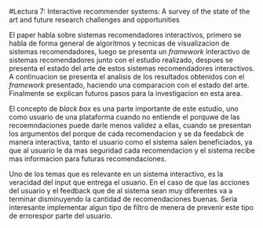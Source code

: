 #Lectura 7: Interactive recommender systems: A survey of the state of the art and future research challenges and opportunities

El paper habla sobre sistemas recomendadores interactivos, primero se habla de forma general  de algoritmos y tecnicas de visualizacion de sistemas recomendadores, luego se presenta un _framework_ interactivo de sistemas recomendadores junto con el estudio realizado, despues se presenta el estado del arte de estos sistemas recomendadores interactivos. A continuacion se presenta el analisis de los resultados obtenidos con el _framework_ presentado, haciendo una comparacion con el estado del arte. Finalmente se explican futuros pasos para la investigacion en esta area.


El concepto de _black box_ es una parte importante de este estudio, uno como usuario de una plataforma cuando no entiende el porquwe de las recoemndaciones puede darle menos validez a ellas, cuando se presentan los argumentos del porque de cada recomendacion y se da feedabck de manera interactiva, tanto el usuario como el sistema salen beneficiados, ya que al usuario le da mas seguridad cada recomendacion y el sistema recibe mas informacion para futuras recomendaciones.

Uno de los temas que es relevante en un sistema interactivo, es la veracidad del input que entrega el usuario. En el caso de que las acciones del usuario y el feedback que de al sistema sean muy diferentes va a terminar disminuyendo la cantidad de recomendaciones buenas. Seria interesante implementar algun tipo de filtro de menera de prevenir este tipo de errorespor parte del usuario.


